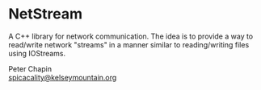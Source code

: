 # NetStream

A C++ library for network communication. The idea is to provide a way to read/write network
"streams" in a manner similar to reading/writing files using IOStreams.

Peter Chapin  
spicacality@kelseymountain.org  
